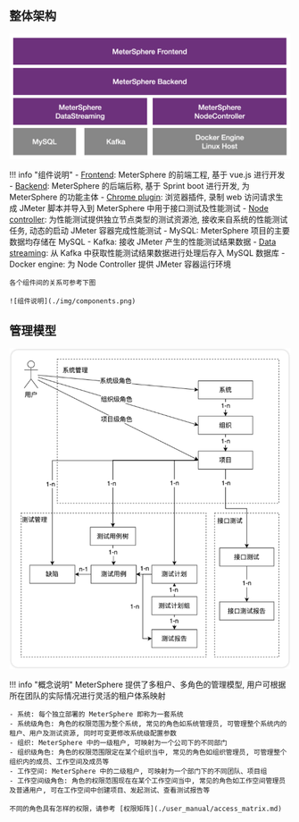 ## 整体架构

![整体架构](./img/system-arch.png)

!!! info "组件说明"
    - [Frontend](https://github.com/metersphere/metersphere): MeterSphere 的前端工程, 基于 vue.js 进行开发
    - [Backend](https://github.com/metersphere/metersphere): MeterSphere 的后端后称, 基于 Sprint boot 进行开发, 为 MeterSphere 的功能主体
    - [Chrome plugin](https://github.com/metersphere/chrome-extensions): 浏览器插件, 录制 web 访问请求生成 JMeter 脚本并导入到 MeterSphere 中用于接口测试及性能测试
    - [Node controller](https://github.com/metersphere/node-controller): 为性能测试提供独立节点类型的测试资源池, 接收来自系统的性能测试任务, 动态的启动 JMeter 容器完成性能测试
    - MySQL: MeterSphere 项目的主要数据均存储在 MySQL
    - Kafka: 接收 JMeter 产生的性能测试结果数据
    - [Data streaming](https://github.com/metersphere/data-streaming): 从 Kafka 中获取性能测试结果数据进行处理后存入 MySQL 数据库
    - Docker engine: 为 Node Controller 提供 JMeter 容器运行环境
  
    各个组件间的关系可参考下图

    ![组件说明](./img/components.png)

## 管理模型

![管理模型](./img/management-model.png)

!!! info "概念说明"
    MeterSphere 提供了多租户、多角色的管理模型, 用户可根据所在团队的实际情况进行灵活的租户体系映射

    - 系统: 每个独立部署的 MeterSphere 即称为一套系统
    - 系统级角色: 角色的权限范围为整个系统, 常见的角色如系统管理员, 可管理整个系统内的租户、用户及测试资源, 同时可变更修改系统级配置参数
    - 组织: MeterSphere 中的一级租户, 可映射为一个公司下的不同部门
    - 组织级角色: 角色的权限范围限定在某个组织当中, 常见的角色如组织管理员, 可管理整个组织内的成员、工作空间及成员等
    - 工作空间: MeterSphere 中的二级租户, 可映射为一个部门下的不同团队、项目组
    - 工作空间级角色: 角色的权限范围现在在某个工作空间当中, 常见的角色如工作空间管理员及普通用户, 可在工作空间中创建项目、发起测试、查看测试报告等

    不同的角色具有怎样的权限，请参考 [权限矩阵](./user_manual/access_matrix.md)